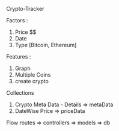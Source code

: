 Crypto-Tracker

Factors :

1. Price $$
2. Date
3. Type [Bitcoin, Ethereum]

Features :

1. Graph
2. Multiple Coins
3. create crypto

Collections

1. Crypto Meta Data - Details => metaData
2. DateWise Price => priceData

Flow
routes => controllers => models => db
